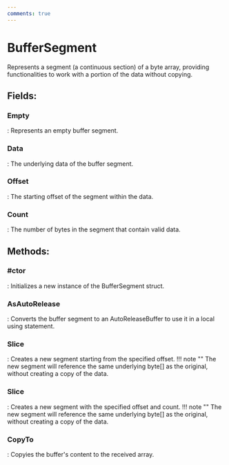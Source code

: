 ```yaml
---
comments: true
---
```

# BufferSegment

Represents a segment (a continuous section) of a byte array, providing functionalities to  work with a portion of the data without copying. 

## **Fields**:
### **Empty**
: Represents an empty buffer segment. 
### **Data**
: The underlying data of the buffer segment. 
### **Offset**
: The starting offset of the segment within the data. 
### **Count**
: The number of bytes in the segment that contain valid data. 
## **Methods**:

### **#ctor**
: Initializes a new instance of the BufferSegment struct. 

### **AsAutoRelease**
: Converts the buffer segment to an AutoReleaseBuffer to use it in a local using statement. 

### **Slice**
: Creates a new segment starting from the specified offset. 
	!!! note ""
		The new segment will reference the same underlying byte[] as the original, without creating a copy of the data.


### **Slice**
: Creates a new segment with the specified offset and count. 
	!!! note ""
		The new segment will reference the same underlying byte[] as the original, without creating a copy of the data.


### **CopyTo**
: Copyies the buffer's content to the received array. 